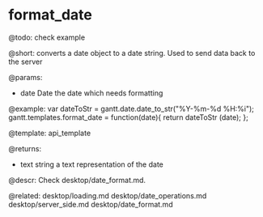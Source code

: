 format_date
=============

@todo:
	check example


@short:
	сonverts a date object to a date string. Used to send data back to the server

@params:
- date		Date		the date which needs formatting

@example:
var dateToStr = gantt.date.date_to_str("%Y-%m-%d %H:%i");
gantt.templates.format_date = function(date){
    return dateToStr (date);
};

@template:	api_template

@returns:
- text    string     a text representation of the date

@descr: Check desktop/date_format.md.

@related:
	desktop/loading.md
    desktop/date_operations.md
    desktop/server_side.md
    desktop/date_format.md
